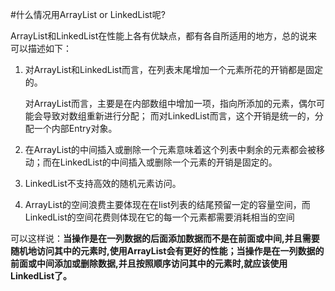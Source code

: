 #什么情况用ArrayList or LinkedList呢?

ArrayList和LinkedList在性能上各有优缺点，都有各自所适用的地方，总的说来可以描述如下：

1.  对ArrayList和LinkedList而言，在列表末尾增加一个元素所花的开销都是固定的。

     对ArrayList而言，主要是在内部数组中增加一项，指向所添加的元素，偶尔可能会导致对数组重新进行分配； 而对LinkedList而言，这个开销是统一的，分配一个内部Entry对象。

2. 在ArrayList的中间插入或删除一个元素意味着这个列表中剩余的元素都会被移动；而在LinkedList的中间插入或删除一个元素的开销是固定的。

3. LinkedList不支持高效的随机元素访问。

4. ArrayList的空间浪费主要体现在在list列表的结尾预留一定的容量空间，而LinkedList的空间花费则体现在它的每一个元素都需要消耗相当的空间

可以这样说：**当操作是在一列数据的后面添加数据而不是在前面或中间,并且需要随机地访问其中的元素时,使用ArrayList会有更好的性能；当操作是在一列数据的前面或中间添加或删除数据,并且按照顺序访问其中的元素时,就应该使用LinkedList了。**